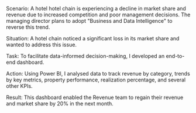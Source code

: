 Scenario: A hotel hotel chain is experiencing a decline in market share and revenue due to increased competition and poor management decisions. The managing director plans to adopt "Business and Data Intelligence" to reverse this trend.

Situation: A hotel chain noticed a significant loss in its market share and wanted to address this issue.

Task: To facilitate data-informed decision-making, I developed an end-to-end dashboard.

Action: Using Power BI, I analysed data to track revenue by category, trends by key metrics, property performance, realization percentage, and several other KPIs.

Result: This dashboard enabled the Revenue team to regain their revenue and market share by 20% in the next month.
